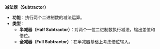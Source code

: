**减法器（Subtractor）**

-   **功能**：执行两个二进制数的减法运算。
-   **类型**：
    -   **半减器（Half Subtractor）**：对两个一位二进制数执行减法，输出差值和借位。
    -   **全减器（Full Subtractor）**：在半减器基础上考虑借位输入。
